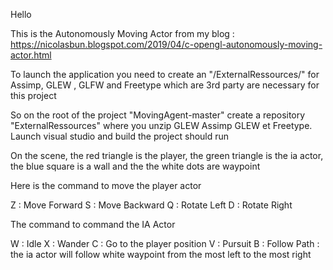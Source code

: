 Hello

This is the Autonomously Moving Actor from my blog : https://nicolasbun.blogspot.com/2019/04/c-opengl-autonomously-moving-actor.html

To launch the application you need to create an "/ExternalRessources/" for Assimp, GLEW , GLFW and Freetype which are 3rd party are necessary
for this project

So on the root of the project "MovingAgent-master" create a repository "ExternalRessources" where you unzip GLEW Assimp GLEW et Freetype.
Launch visual studio and build the project should run 

On the scene, the red triangle is the player, the green triangle is the ia actor, the blue square is a wall and the the white dots are waypoint

Here is the command to move the player actor 

Z : Move Forward
S : Move Backward
Q : Rotate Left 
D : Rotate Right

The command to command the IA Actor

W : Idle
X : Wander
C : Go to the player position
V : Pursuit
B : Follow Path : the ia actor will follow white waypoint from the most left to the most right


